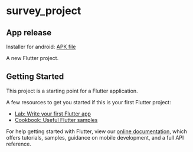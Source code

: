 # survey_project

## App release
Installer for android: [APK file](https://github.com/evillam197/flutterSurveyProjectPractice/blob/edc9d8d505ed7c5cd23557a5f568a304151c0062/app-release.apk)


A new Flutter project.

## Getting Started

This project is a starting point for a Flutter application.

A few resources to get you started if this is your first Flutter project:

- [Lab: Write your first Flutter app](https://flutter.dev/docs/get-started/codelab)
- [Cookbook: Useful Flutter samples](https://flutter.dev/docs/cookbook)

For help getting started with Flutter, view our
[online documentation](https://flutter.dev/docs), which offers tutorials,
samples, guidance on mobile development, and a full API reference.
